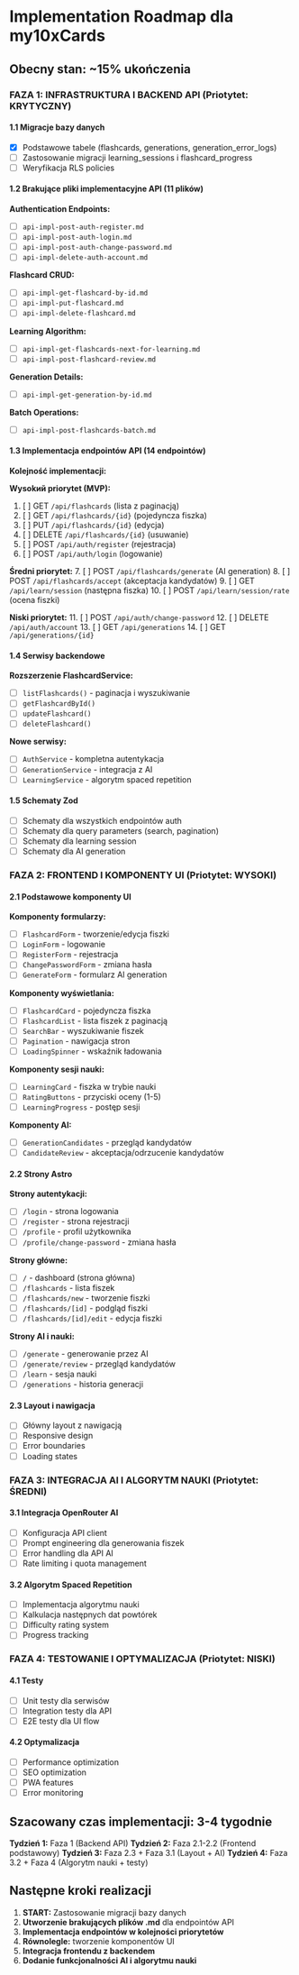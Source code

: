 # Implementation Roadmap dla my10xCards

## Obecny stan: ~15% ukończenia

### FAZA 1: INFRASTRUKTURA I BACKEND API (Priotytet: KRYTYCZNY)

#### 1.1 Migracje bazy danych

- [x] Podstawowe tabele (flashcards, generations, generation_error_logs)
- [ ] Zastosowanie migracji learning_sessions i flashcard_progress
- [ ] Weryfikacja RLS policies

#### 1.2 Brakujące pliki implementacyjne API (11 plików)

**Authentication Endpoints:**

- [ ] `api-impl-post-auth-register.md`
- [ ] `api-impl-post-auth-login.md`
- [ ] `api-impl-post-auth-change-password.md`
- [ ] `api-impl-delete-auth-account.md`

**Flashcard CRUD:**

- [ ] `api-impl-get-flashcard-by-id.md`
- [ ] `api-impl-put-flashcard.md`
- [ ] `api-impl-delete-flashcard.md`

**Learning Algorithm:**

- [ ] `api-impl-get-flashcards-next-for-learning.md`
- [ ] `api-impl-post-flashcard-review.md`

**Generation Details:**

- [ ] `api-impl-get-generation-by-id.md`

**Batch Operations:**

- [ ] `api-impl-post-flashcards-batch.md`

#### 1.3 Implementacja endpointów API (14 endpointów)

**Kolejność implementacji:**

**Wysokий priorytet (MVP):**

1. [ ] GET `/api/flashcards` (lista z paginacją)
2. [ ] GET `/api/flashcards/{id}` (pojedyncza fiszka)
3. [ ] PUT `/api/flashcards/{id}` (edycja)
4. [ ] DELETE `/api/flashcards/{id}` (usuwanie)
5. [ ] POST `/api/auth/register` (rejestracja)
6. [ ] POST `/api/auth/login` (logowanie)

**Średni priorytet:** 7. [ ] POST `/api/flashcards/generate` (AI generation) 8. [ ] POST `/api/flashcards/accept` (akceptacja kandydatów) 9. [ ] GET `/api/learn/session` (następna fiszka) 10. [ ] POST `/api/learn/session/rate` (ocena fiszki)

**Niski priorytet:** 11. [ ] POST `/api/auth/change-password` 12. [ ] DELETE `/api/auth/account` 13. [ ] GET `/api/generations` 14. [ ] GET `/api/generations/{id}`

#### 1.4 Serwisy backendowe

**Rozszerzenie FlashcardService:**

- [ ] `listFlashcards()` - paginacja i wyszukiwanie
- [ ] `getFlashcardById()`
- [ ] `updateFlashcard()`
- [ ] `deleteFlashcard()`

**Nowe serwisy:**

- [ ] `AuthService` - kompletna autentykacja
- [ ] `GenerationService` - integracja z AI
- [ ] `LearningService` - algorytm spaced repetition

#### 1.5 Schematy Zod

- [ ] Schematy dla wszystkich endpointów auth
- [ ] Schematy dla query parameters (search, pagination)
- [ ] Schematy dla learning session
- [ ] Schematy dla AI generation

### FAZA 2: FRONTEND I KOMPONENTY UI (Priotytet: WYSOKI)

#### 2.1 Podstawowe komponenty UI

**Komponenty formularzy:**

- [ ] `FlashcardForm` - tworzenie/edycja fiszki
- [ ] `LoginForm` - logowanie
- [ ] `RegisterForm` - rejestracja
- [ ] `ChangePasswordForm` - zmiana hasła
- [ ] `GenerateForm` - formularz AI generation

**Komponenty wyświetlania:**

- [ ] `FlashcardCard` - pojedyncza fiszka
- [ ] `FlashcardList` - lista fiszek z paginacją
- [ ] `SearchBar` - wyszukiwanie fiszek
- [ ] `Pagination` - nawigacja stron
- [ ] `LoadingSpinner` - wskaźnik ładowania

**Komponenty sesji nauki:**

- [ ] `LearningCard` - fiszka w trybie nauki
- [ ] `RatingButtons` - przyciski oceny (1-5)
- [ ] `LearningProgress` - postęp sesji

**Komponenty AI:**

- [ ] `GenerationCandidates` - przegląd kandydatów
- [ ] `CandidateReview` - akceptacja/odrzucenie kandydatów

#### 2.2 Strony Astro

**Strony autentykacji:**

- [ ] `/login` - strona logowania
- [ ] `/register` - strona rejestracji
- [ ] `/profile` - profil użytkownika
- [ ] `/profile/change-password` - zmiana hasła

**Strony główne:**

- [ ] `/` - dashboard (strona główna)
- [ ] `/flashcards` - lista fiszek
- [ ] `/flashcards/new` - tworzenie fiszki
- [ ] `/flashcards/[id]` - podgląd fiszki
- [ ] `/flashcards/[id]/edit` - edycja fiszki

**Strony AI i nauki:**

- [ ] `/generate` - generowanie przez AI
- [ ] `/generate/review` - przegląd kandydatów
- [ ] `/learn` - sesja nauki
- [ ] `/generations` - historia generacji

#### 2.3 Layout i nawigacja

- [ ] Główny layout z nawigacją
- [ ] Responsive design
- [ ] Error boundaries
- [ ] Loading states

### FAZA 3: INTEGRACJA AI I ALGORYTM NAUKI (Priotytet: ŚREDNI)

#### 3.1 Integracja OpenRouter AI

- [ ] Konfiguracja API client
- [ ] Prompt engineering dla generowania fiszek
- [ ] Error handling dla API AI
- [ ] Rate limiting i quota management

#### 3.2 Algorytm Spaced Repetition

- [ ] Implementacja algorytmu nauki
- [ ] Kalkulacja następnych dat powtórek
- [ ] Difficulty rating system
- [ ] Progress tracking

### FAZA 4: TESTOWANIE I OPTYMALIZACJA (Priotytet: NISKI)

#### 4.1 Testy

- [ ] Unit testy dla serwisów
- [ ] Integration testy dla API
- [ ] E2E testy dla UI flow

#### 4.2 Optymalizacja

- [ ] Performance optimization
- [ ] SEO optimization
- [ ] PWA features
- [ ] Error monitoring

## Szacowany czas implementacji: 3-4 tygodnie

**Tydzień 1:** Faza 1 (Backend API)
**Tydzień 2:** Faza 2.1-2.2 (Frontend podstawowy)
**Tydzień 3:** Faza 2.3 + Faza 3.1 (Layout + AI)
**Tydzień 4:** Faza 3.2 + Faza 4 (Algorytm nauki + testy)

## Następne kroki realizacji

1. **START:** Zastosowanie migracji bazy danych
2. **Utworzenie brakujących plików .md** dla endpointów API
3. **Implementacja endpointów w kolejności priorytetów**
4. **Równolegle:** tworzenie komponentów UI
5. **Integracja frontendu z backendem**
6. **Dodanie funkcjonalności AI i algorytmu nauki**
